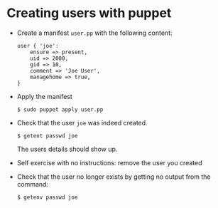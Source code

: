 Creating users with puppet
==========================

* Create a manifest `user.pp` with the following content:
	```puppet
	user { 'joe':
		ensure => present,
		uid => 2000,
		gid => 10,
		comment => 'Joe User',
		managehome => true,
	}
	```

* Apply the manifest
	```shell
	$ sudo puppet apply user.pp
	```

* Check that the user `joe` was indeed created.
	```shell
	$ getent passwd joe
	```
	The users details should show up.

* Self exercise with no instructions: remove the user you created

* Check that the user no longer exists by getting no output from the command:
	```shell
	$ getenv passwd joe
	```
